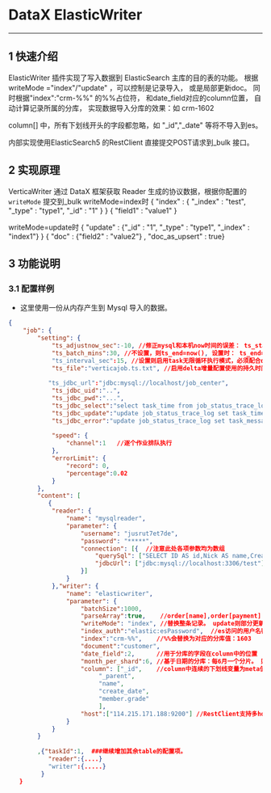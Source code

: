 # DataX ElasticWriter


---


## 1 快速介绍

ElasticWriter 插件实现了写入数据到 ElasticSearch 主库的目的表的功能。
根据writeMode ="index"/"update" ，可以控制是记录导入， 或是局部更新doc。
同时根据"index":"crm-%%" 的%%占位符， 和date_field对应的column位置， 自动计算记录所属的分库，
实现数据导入分库的效果：如 crm-1602

column[] 中，所有下划线开头的字段都忽略，如 "_id","_date" 等将不导入到es。

内部实现使用ElasticSearch5 的RestClient 直接提交POST请求到_bulk 接口。



## 2 实现原理

VerticaWriter 通过 DataX 框架获取 Reader 生成的协议数据，根据你配置的 `writeMode` 提交到_bulk
writeMode=index时
{ "index" : { "_index" : "test", "_type" : "type1", "_id" : "1" } }
{ "field1" : "value1" }

writeMode=update时
{ "update" : {"_id" : "1", "_type" : "type1", "_index" : "index1"} }
{ "doc" : {"field2" : "value2"} , "doc_as_upsert" : true}



## 3 功能说明

### 3.1 配置样例

* 这里使用一份从内存产生到 Mysql 导入的数据。

```json
{
    "job": {
        "setting": {
        	"ts_adjustnow_sec":-10, //修正mysql和本机now时间的误差： ts_start=now()+ (正负的adjust_sec) 
            "ts_batch_mins":30, //不设置，则ts_end=now(), 设置时： ts_end=ts_start+mins； 若sql未配置$ts_end 会自动regex匹配$start 末尾追加 and {time_column}<='$ts_end' 
            "ts_interval_sec":15, //设置则启用task无限循环执行模式，必须配合delta增量配置
            "ts_file":"verticajob.ts.txt", //启用delta增量配置使用的持久时间戳:任务启动时间
            
           "ts_jdbc_url":"jdbc:mysql://localhost/job_center",
			"ts_jdbc_uid":"..",
			"ts_jdbc_pwd":"...",
			"ts_jdbc_select":"select task_time from job_status_trace_log where job_name='$ts_key'",
			"ts_jdbc_update":"update job_status_trace_log set task_time='$ts_value' where job_name='$ts_key'",
			"ts_jdbc_error":"update job_status_trace_log set task_message='$ts_error' where job_name='$ts_key'",
			
            "speed": {
                "channel":1   //逐个作业排队执行
            },
            "errorLimit": {
                "record": 0,
                "percentage":0.02
            }
        },
        "content": [
           {
            "reader": {
                "name": "mysqlreader",
                "parameter": {
                    "username": "jusrut7et7de",
                    "password": "*****",
                    "connection": [{  //注意此处各项参数均为数组
                        "querySql": ["SELECT ID AS id,Nick AS name,CreateTime AS create_date FROM kd_customer where CreateTime>='$ts_start' and CreateTime<'$ts_end' order by CreateTime limit $limit"],
                        "jdbcUrl": ["jdbc:mysql://localhost:3306/test"]
                    }]
                }
            },"writer": {
                "name": "elasticwriter",
                "parameter": {
        			"batchSize":1000,
        			"parseArray":true,    //order[name],order[payment]
					"writeMode": "index", //替换整条记录。 update则部分更新到记录（或新增）
					"index_auth":"elastic:esPassword",  //es访问的用户名密码
					"index":"crm-%%",    //%%会替换为对应的分库值：1603
					"document":"customer",
					"date_field":2,      //用于分库的字段在column中的位置
					"month_per_shard":6, //基于日期的分库：每6月一个分片。 则一年共计2个indices
					"column": ["_id",    //column中连续的下划线变量为meta值：_id,_parent,_routing
						 "_parent",
						 "name",
						 "create_date",
						 "member.grade"
						 ],
					"host":["114.215.171.188:9200"] //RestClient支持多host处理
                }
            }
        }
        
        ,{"taskId":1,  ###继续增加其余table的配置项。
           "reader":{....}
           "writer":{.....}
         }
   }

```

